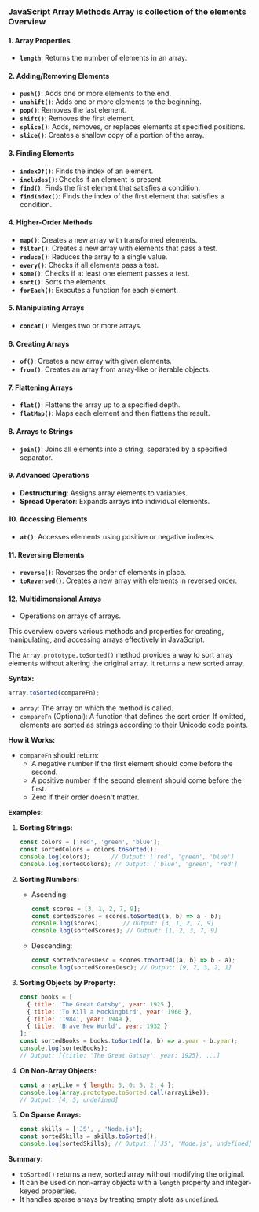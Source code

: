 
### JavaScript Array Methods Array is collection of the elements  Overview

#### 1. Array Properties
- **`length`**: Returns the number of elements in an array.

#### 2. Adding/Removing Elements
- **`push()`**: Adds one or more elements to the end.
- **`unshift()`**: Adds one or more elements to the beginning.
- **`pop()`**: Removes the last element.
- **`shift()`**: Removes the first element.
- **`splice()`**: Adds, removes, or replaces elements at specified positions.
- **`slice()`**: Creates a shallow copy of a portion of the array.

#### 3. Finding Elements
- **`indexOf()`**: Finds the index of an element.
- **`includes()`**: Checks if an element is present.
- **`find()`**: Finds the first element that satisfies a condition.
- **`findIndex()`**: Finds the index of the first element that satisfies a condition.

#### 4. Higher-Order Methods
- **`map()`**: Creates a new array with transformed elements.
- **`filter()`**: Creates a new array with elements that pass a test.
- **`reduce()`**: Reduces the array to a single value.
- **`every()`**: Checks if all elements pass a test.
- **`some()`**: Checks if at least one element passes a test.
- **`sort()`**: Sorts the elements.
- **`forEach()`**: Executes a function for each element.

#### 5. Manipulating Arrays
- **`concat()`**: Merges two or more arrays.

#### 6. Creating Arrays
- **`of()`**: Creates a new array with given elements.
- **`from()`**: Creates an array from array-like or iterable objects.

#### 7. Flattening Arrays
- **`flat()`**: Flattens the array up to a specified depth.
- **`flatMap()`**: Maps each element and then flattens the result.

#### 8. Arrays to Strings
- **`join()`**: Joins all elements into a string, separated by a specified separator.

#### 9. Advanced Operations
- **Destructuring**: Assigns array elements to variables.
- **Spread Operator**: Expands arrays into individual elements.

#### 10. Accessing Elements
- **`at()`**: Accesses elements using positive or negative indexes.

#### 11. Reversing Elements
- **`reverse()`**: Reverses the order of elements in place.
- **`toReversed()`**: Creates a new array with elements in reversed order.

#### 12. Multidimensional Arrays
- Operations on arrays of arrays.

This overview covers various methods and properties for creating, manipulating, and accessing arrays effectively in JavaScript.

The `Array.prototype.toSorted()` method provides a way to sort array elements without altering the original array. It returns a new sorted array.

**Syntax:**
```javascript
array.toSorted(compareFn);
```
- `array`: The array on which the method is called.
- `compareFn` (Optional): A function that defines the sort order. If omitted, elements are sorted as strings according to their Unicode code points.

**How it Works:**
- `compareFn` should return:
  - A negative number if the first element should come before the second.
  - A positive number if the second element should come before the first.
  - Zero if their order doesn't matter.

**Examples:**

1. **Sorting Strings:**
   ```javascript
   const colors = ['red', 'green', 'blue'];
   const sortedColors = colors.toSorted();
   console.log(colors);      // Output: ['red', 'green', 'blue']
   console.log(sortedColors); // Output: ['blue', 'green', 'red']
   ```

2. **Sorting Numbers:**
   - Ascending:
     ```javascript
     const scores = [3, 1, 2, 7, 9];
     const sortedScores = scores.toSorted((a, b) => a - b);
     console.log(scores);      // Output: [3, 1, 2, 7, 9]
     console.log(sortedScores); // Output: [1, 2, 3, 7, 9]
     ```
   - Descending:
     ```javascript
     const sortedScoresDesc = scores.toSorted((a, b) => b - a);
     console.log(sortedScoresDesc); // Output: [9, 7, 3, 2, 1]
     ```

3. **Sorting Objects by Property:**
   ```javascript
   const books = [
     { title: 'The Great Gatsby', year: 1925 },
     { title: 'To Kill a Mockingbird', year: 1960 },
     { title: '1984', year: 1949 },
     { title: 'Brave New World', year: 1932 }
   ];
   const sortedBooks = books.toSorted((a, b) => a.year - b.year);
   console.log(sortedBooks);
   // Output: [{title: 'The Great Gatsby', year: 1925}, ...]
   ```

4. **On Non-Array Objects:**
   ```javascript
   const arrayLike = { length: 3, 0: 5, 2: 4 };
   console.log(Array.prototype.toSorted.call(arrayLike));
   // Output: [4, 5, undefined]
   ```

5. **On Sparse Arrays:**
   ```javascript
   const skills = ['JS', , 'Node.js'];
   const sortedSkills = skills.toSorted();
   console.log(sortedSkills); // Output: ['JS', 'Node.js', undefined]
   ```

**Summary:**
- `toSorted()` returns a new, sorted array without modifying the original.
- It can be used on non-array objects with a `length` property and integer-keyed properties.
- It handles sparse arrays by treating empty slots as `undefined`.